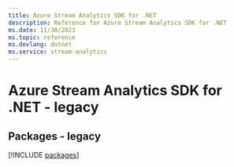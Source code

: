 ```yaml
---
title: Azure Stream Analytics SDK for .NET
description: Reference for Azure Stream Analytics SDK for .NET
ms.date: 11/30/2023
ms.topic: reference
ms.devlang: dotnet
ms.service: stream-analytics
---
```

# Azure Stream Analytics SDK for .NET - legacy
## Packages - legacy
[!INCLUDE [packages](stream-analytics-index.md)]
